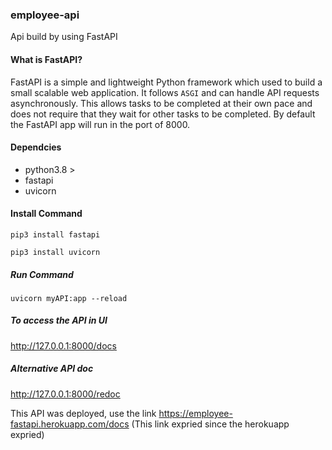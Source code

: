 ### employee-api
Api build by using FastAPI

#### What is FastAPI?
FastAPI is a simple and lightweight Python framework which used to build a small scalable web application. It follows `ASGI` and can handle API requests asynchronously. This allows tasks to be completed at their own pace and does not require that they wait for other tasks to be completed. By default the FastAPI app will run in the port of 8000.

#### Dependcies
 + python3.8 >
 + fastapi
 + uvicorn
 
#### Install Command
```
pip3 install fastapi
```
```
pip3 install uvicorn
```

##### Run Command
``uvicorn myAPI:app --reload``

##### To access the API in UI
http://127.0.0.1:8000/docs

##### Alternative API doc
http://127.0.0.1:8000/redoc

This API was deployed, use the link https://employee-fastapi.herokuapp.com/docs (This link expried since the herokuapp expried) 
